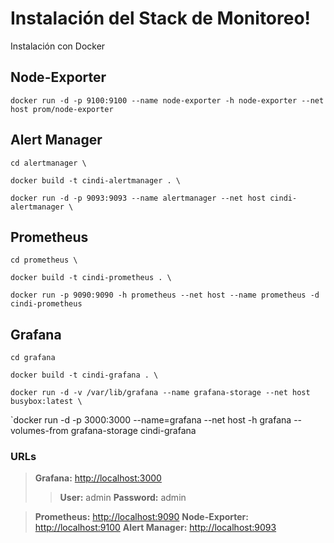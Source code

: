 # Instalación del Stack de Monitoreo!

Instalación con Docker

## Node-Exporter

`docker run -d -p 9100:9100 --name node-exporter -h node-exporter --net host prom/node-exporter`

## Alert Manager

`cd alertmanager \`

`docker build -t cindi-alertmanager . \`

`docker run -d -p 9093:9093 --name alertmanager --net host cindi-alertmanager \`

## Prometheus

`cd prometheus \ `

`docker build -t cindi-prometheus . \`

`docker run -p 9090:9090 -h prometheus --net host --name prometheus -d cindi-prometheus`

## Grafana

`cd grafana`

`docker build -t cindi-grafana . \`

`docker run -d -v /var/lib/grafana --name grafana-storage --net host busybox:latest \`

`docker run -d -p 3000:3000 --name=grafana --net host -h grafana --volumes-from grafana-storage   cindi-grafana

### URLs

> **Grafana:** [http://localhost:3000](http://localhost:3000)
>>**User:** admin 
>>**Password:** admin

> **Prometheus:** [http://localhost:9090](http://localhost:9090)
> **Node-Exporter:** [http://localhost:9100](http://localhost:9100)
> **Alert Manager:** [http://localhost:9093](http://localhost:9093)
